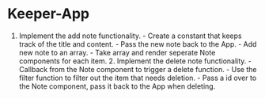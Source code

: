 # Keeper-App
1. Implement the add note functionality. - Create a constant that keeps track of the title and content. - Pass the new note back to the App. - Add new note to an array. - Take array and render seperate Note components for each item.  2. Implement the delete note functionality. - Callback from the Note component to trigger a delete function. - Use the filter function to filter out the item that needs deletion. - Pass a id over to the Note component, pass it back to the App when deleting.
